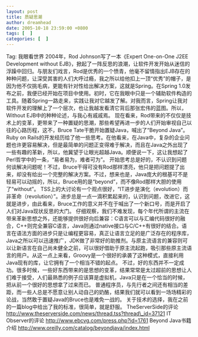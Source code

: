 ```yaml
---
layout: post
title: 质疑思潮
author: dreamhead
date: 2005-10-18 23:59:00 +0800
tags: [  ]
categories: [  ]
---
```


Tag: 我眼看世界 2004年，Rod Johnson写了一本《Expert One-on-One J2EE Development without EJB》，掀起了一阵反思的浪潮，让软件开发开始从迷信的浮躁中回归。与朋友们戏言，Rod是优秀的一个愤青，他毫不留情指出EJB存在的种种问题，让深受其害的人们大呼过瘾，我之所以给他扣上一顶“优秀”的帽子，是因为他不仅挑毛病，更能有针对性给出解决方案，这就是Spring。在Spring 1.0发布之前，我便已经开始在项目中使用。初时，它在我眼中只是一个辅助软件构造的工具。随着Spring一路走来，实践让我对它越发了解。对我而言，Spring让我对软件开发的理解上了一个层次，也让我越发看清它背后那张宏伟的蓝图。所以，Without EJB中的种种论述，与我心有戚戚焉。 现在看来，Rod带来的不仅仅是技术上的变革，更带来了一种置疑的思潮，那些希望再进一步的人们开始审视自己以往的心路历程，这不，Bruce Tate干脆开始置疑Java，喊出了“Beyond Java”。 Ruby on Rails的开发经历给了他一些思考。在他看来，在Java中，复杂的企业问题也许更容易解决，但是最简单的问题正变得难于解决，而且在Java之外出现了一些有趣的革新，所以，他冀望于让眼光超越Java。顺便说一下，这让我想起了Perl哲学中的一条，“易者易为，难者可为”。 开始思考总是好的，不认识到问题何谈解决问题呢！不过，Bruce干得可没有Rod那样漂亮，他只是把问题提了出来，却没有给出一个完整的解决方案。不过，想来也是，Java庞大的根基可不是轻易可以动摇的，所以，Bruce用的是“beyond”，而不像Rod那样大胆的使用了“without”。 TSS上的大讨论有一个观点很好，“IT进步是演化（evolution）而非革命（revolution）”。进步总是一点一滴积累起来的，认识到问题，改进它，这就是进步，由此看来，Bruce工作的意义并不在于喊出了一个新口号，而是开启了人们对Java现状反思的大门。 仔细观察，我们不难发现，每个年代所谓的主流在带来革新思想之外，还能够提供很好向后兼容：C语言可以与汇编代码很好的融合，C++则完全兼容C语言，Java则通过native接口与C/C++有很好的结合。语言在语法方面的进步只是让编程更容易，真正让语言立足的是广泛存在的程序库，Java之所以可以迅速推广，JDK做了非常好的助推剂。与原主流语言的兼容则可以让新语言在自己尚未健全之前，可以很好借助于原主流起跑，吸引那些原主流语言的用户。从这一点上来看，Groovy是一个很好的承袭了这种模式，直接利用Java现有的库，让它拥有了一个相当不错的起点。 不过，好的东西并不一定成功。很多时候，一些好东西带来的是思想的变革，结果常常是太过超前的思想让人们难于接受，人们最熟悉的例子应该算是虚拟机，Java只是在一个恰当的时候，把从前一个很好的思想拿了过来而已。 普通程序员，与先行者之间还有相当的差距，而一些人总是不愿意让别人动自己的奶酪，结果我们就可以看到一场场精彩的论战，当然敢于置疑Java的Bruce也是难免一战的。 关于技术的选择，我在之前的一篇blog中给出了我的标准，很简单，就是舒服。 TheServerSide的评论 http://www.theserverside.com/news/thread.tss?thread\_id=37121 IT Observer的评论 http://www.ebcvg.com/press.php?id=1761 Beyond Java书籍介绍 http://www.oreilly.com/catalog/beyondjava/index.html


